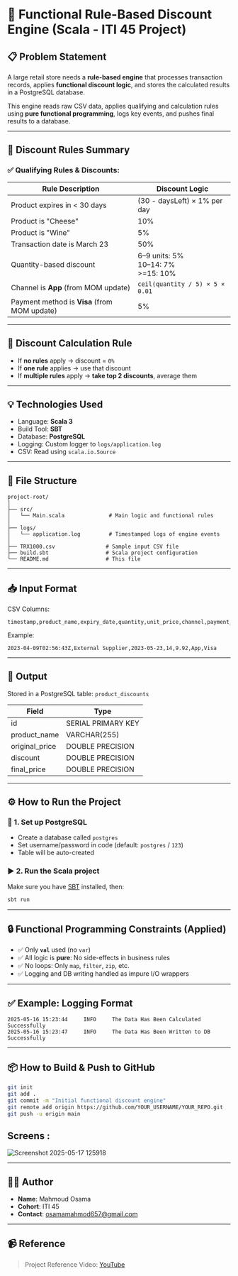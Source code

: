 # 🛒 Functional Rule-Based Discount Engine (Scala - ITI 45 Project)

## 📋 Problem Statement

A large retail store needs a **rule-based engine** that processes transaction records, applies **functional discount logic**, and stores the calculated results in a PostgreSQL database.

This engine reads raw CSV data, applies qualifying and calculation rules using **pure functional programming**, logs key events, and pushes final results to a database.

---

## 🧠 Discount Rules Summary

### ✅ Qualifying Rules & Discounts:

| Rule Description                                      | Discount Logic                                      |
|------------------------------------------------------|-----------------------------------------------------|
| Product expires in < 30 days                         | (30 - daysLeft) × 1% per day                        |
| Product is "Cheese"                                  | 10%                                                 |
| Product is "Wine"                                    | 5%                                                  |
| Transaction date is March 23                         | 50%                                                 |
| Quantity-based discount                              | 6–9 units: 5%<br>10–14: 7%<br>>=15: 10%             |
| Channel is **App** (from MOM update)                 | `ceil(quantity / 5) × 5 × 0.01`                     |
| Payment method is **Visa** (from MOM update)         | 5%                                                  |

---

## 🔁 Discount Calculation Rule

- If **no rules** apply → discount = `0%`
- If **one rule** applies → use that discount
- If **multiple rules** apply → **take top 2 discounts**, average them

---

## 💡 Technologies Used

- Language: **Scala 3**
- Build Tool: **SBT**
- Database: **PostgreSQL**
- Logging: Custom logger to `logs/application.log`
- CSV: Read using `scala.io.Source`

---

## 📁 File Structure

```
project-root/
│
├── src/
│   └── Main.scala              # Main logic and functional rules
│
├── logs/
│   └── application.log         # Timestamped logs of engine events
│
├── TRX1000.csv                # Sample input CSV file
├── build.sbt                  # Scala project configuration
└── README.md                  # This file
```

---

## 📥 Input Format

CSV Columns:
```
timestamp,product_name,expiry_date,quantity,unit_price,channel,payment_method
```

Example:
```
2023-04-09T02:56:43Z,External Supplier,2023-05-23,14,9.92,App,Visa
```

---

## 🧮 Output

Stored in a PostgreSQL table: `product_discounts`

| Field           | Type              |
|----------------|-------------------|
| id             | SERIAL PRIMARY KEY|
| product_name   | VARCHAR(255)      |
| original_price | DOUBLE PRECISION  |
| discount       | DOUBLE PRECISION  |
| final_price    | DOUBLE PRECISION  |

---

## ⚙️ How to Run the Project

### 🔧 1. Set up PostgreSQL

- Create a database called `postgres`
- Set username/password in code (default: `postgres` / `123`)
- Table will be auto-created

### ▶ 2. Run the Scala project

Make sure you have [SBT](https://www.scala-sbt.org/) installed, then:

```bash
sbt run
```

---

## 🔒 Functional Programming Constraints (Applied)

- ✅ Only **`val`** used (no `var`)
- ✅ All logic is **pure**: No side-effects in business rules
- ✅ No loops: Only `map`, `filter`, `zip`, etc.
- ✅ Logging and DB writing handled as impure I/O wrappers

---

## ✅ Example: Logging Format

```
2025-05-16 15:23:44     INFO     The Data Has Been Calculated Successfully
2025-05-16 15:23:47     INFO     The Data Has Been Written to DB Successfully
```

---

## 📦 How to Build & Push to GitHub

```bash
git init
git add .
git commit -m "Initial functional discount engine"
git remote add origin https://github.com/YOUR_USERNAME/YOUR_REPO.git
git push -u origin main
```
## Screens : 

![Screenshot 2025-05-17 125918](https://github.com/user-attachments/assets/58e23756-18b4-4c2b-a71d-de1c095cb636)



---


## 👨‍💻 Author

- **Name**: Mahmoud Osama
- **Cohort**: ITI 45
- **Contact**: [osamamahmod657@gmail.com](mailto:your.email@example.com)

---

## 📹 Reference

> Project Reference Video: [YouTube](https://youtu.be/6uwRajbkaqI?si=6OJW_oCXE8Fcq36I)
